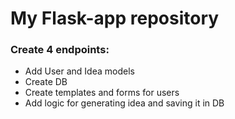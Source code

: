 # My Flask-app repository

### Create 4 endpoints:
- Add User and Idea models
- Create DB
- Create templates and forms for users
- Add logic for generating idea and saving it in DB


